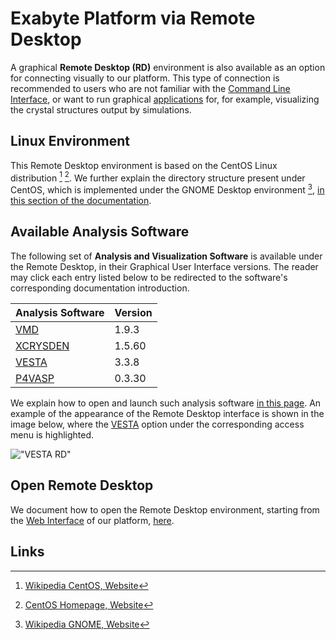 # Exabyte Platform via Remote Desktop

A graphical **Remote Desktop (RD)** environment is also available as an option for connecting visually to our platform. This type of connection is recommended to users who are not familiar with the [Command Line Interface](../cli/overview.md), or want to run graphical [applications](../software/overview.md) for, for example, visualizing the crystal structures output by simulations.

## Linux Environment

This Remote Desktop environment is based on the CentOS Linux distribution [^1] [^2]. We further explain the directory structure present under CentOS, which is implemented under the GNOME Desktop environment [^3], [in this section of the documentation](../data-on-disk/directories.md).

## Available Analysis Software

The following set of **Analysis and Visualization Software** is available under the Remote Desktop, in their Graphical User Interface versions. The reader may click each entry listed below to be redirected to the software's corresponding documentation introduction.

| Analysis Software |  Version |
| :-------- | :-------- |
| [VMD](../software/analysis/vmd.md) | 1.9.3 |
| [XCRYSDEN](../software/analysis/xcrysden.md) |  1.5.60 |
| [VESTA](../software/analysis/vesta.md)  | 3.3.8 |
| [P4VASP](../software/analysis/p4vasp.md) |  0.3.30 |

We explain how to open and launch such analysis software [in this page](actions-rd/open-app.md). An example of the appearance of the Remote Desktop interface is shown in the image below, where the [VESTA](../software/analysis/vesta.md) option under the corresponding access menu is highlighted.

!["VESTA RD"](/images/vesta-rd.png "VESTA RD")

## Open Remote Desktop

We document how to open the Remote Desktop environment, starting from the [Web Interface](../ui/overview.md) of our platform, [here](actions-rd/access-webapp.md).

## Links

[^1]: [Wikipedia CentOS, Website](https://en.wikipedia.org/wiki/CentOS)

[^2]: [CentOS Homepage, Website](https://www.centos.org/)

[^3]: [Wikipedia GNOME, Website](https://en.wikipedia.org/wiki/GNOME)

